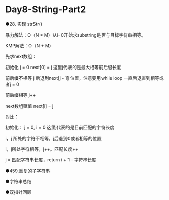 # Day8-String-Part2
●28. 实现 strStr()

暴力解法：O（N * M）从i=0开始求substring是否与目标字符串相等。

KMP解法：O（N + M）

先求next数组：

初始化 j = 0 next[0] = j 这里j代表的是最大相等前后缀长度

前后缀不相等 j 后退到next[j - 1] 位置，注意要用while loop 一直后退直到相等或者j = 0

前后缀相等 j++

next数组赋值 next[i] = j

对比：

初始化： j = 0, i = 0 这里j代表的是目前匹配的字符长度

i，j 所处的字符不相等，j后退到0或者相等的位置

i，j所处字符相等，j++。匹配长度++

j = 匹配字符串长度，return i + 1 - 字符串长度

●459.重复的子字符串


●字符串总结 


●双指针回顾 

